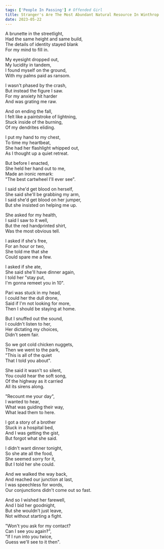 ```yaml
---
tags: ['People In Passing'] # Offended Girl
title: Stranger's Are The Most Abundant Natural Resource In Winthrop
date: 2023-05-22
---
```


A brunette in the streetlight,  
Had the same height and same build,  
The details of identity stayed blank  
For my mind to fill in.

My eyesight dropped out,  
My lucidity in tandem,  
I found myself on the ground,  
With my palms paid as ransom.

I wasn't phased by the crash,  
But instead the figure I saw.  
For my anxiety hit harder  
And was grating me raw.

And on ending the fall,  
I felt like a paintstroke of lightning,  
Stuck inside of the burning,  
Of my dendrites eliding.

I put my hand to my chest,  
To time my heartbeat,  
She had her flashlight whipped out,  
As I thought up a quiet retreat.

But before I enacted,  
She held her hand out to me,  
Made an ironic remark:  
"The best cartwheel I'll ever see".

I said she'd get blood on herself,  
She said she'll be grabbing my arm,  
I said she'd get blood on her jumper,  
But she insisted on helping me up.

She asked for my health,  
I said I saw to it well,  
But the red handprinted shirt,  
Was the most obvious tell.

I asked if she's free,  
For an hour or two,  
She told me that she  
Could spare me a few.

I asked if she ate,  
She said she'll have dinner again,  
I told her "stay put,  
I'm gonna remeet you in 10".

Pari was stuck in my head,  
I could her the dull drone,  
Said if I'm not looking for more,  
Then I should be staying at home.

But I snuffed out the sound,  
I couldn't listen to her,  
Her dictating my choices,  
Didn't seem fair.

So we got cold chicken nuggets,  
Then we went to the park,  
"This is all of the quiet  
That I told you about".

She said it wasn't so silent,  
You could hear the soft song,  
Of the highway as it carried  
All its sirens along.

"Recount me your day",  
I wanted to hear,  
What was guiding their way,  
What lead them to here.

I got a story of a brother  
Stuck in a hospital bed,  
And I was getting the gist,  
But forgot what she said.

I didn't want dinner tonight,  
So she ate all the food,  
She seemed sorry for it,  
But I told her she could.

And we walked the way back,  
And reached our junction at last,  
I was speechless for words,  
Our conjunctions didn't come out so fast.

And so I wished her farewell,  
And I bid her goodnight,  
But she wouldn't just leave,  
Not without starting a fight.

"Won't you ask for my contact?  
Can I see you again‽",  
"If I run into you twice,  
Guess we'll see to it then".
